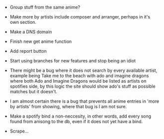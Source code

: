  * Group stuff from the same anime?

 * Make more by artists include composer and arranger, perhaps in it's own section.

 * Make a DNS domain

 * Finish new get anime function

 * Add report button

 * Start using branches for new features and stop being an idiot

 * There might be a bug where it does not search by every available artist, example being Take me to the beach with ado and imagine dragons where both Ado and Imagine Dragons would be listed 
 as artists on spotifies side, by this logic the site should show ado's stuff as possible matches but it doesn't.
 * I am almost certain there is a bug that prevents all anime entries in 'more by artists' from showing, where that bug is I am not sure.

 * Make a spotify bind a non-neccesity, in other words, add every song found from anisong to the db, even if it does not yet have a bind.

 * Scrape...
